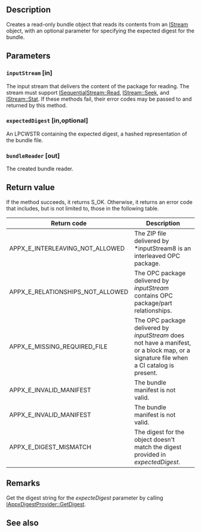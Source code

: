 ## Description

Creates a read-only bundle object that reads its contents from an [IStream](https://learn.microsoft.com/windows/win32/api/objidl/nn-objidl-istream) object, with an optional parameter for specifying the expected digest for the bundle.

## Parameters

### `inputStream` [in]

The input stream that delivers the content of the package for reading. The stream must support [ISequentialStream::Read](https://learn.microsoft.com/windows/win32/api/objidl/nf-objidl-isequentialstream-read), [IStream::Seek](https://learn.microsoft.com/windows/win32/api/objidl/nf-objidl-istream-seek), and [IStream::Stat](https://learn.microsoft.com/windows/win32/api/objidl/nf-objidl-istream-stat). If these methods fail, their error codes may be passed to and returned by this method.

### `expectedDigest` [in,optional]

An LPCWSTR containing the expected digest, a hashed representation of the bundle file.

### `bundleReader` [out]

The created bundle reader.

## Return value

If the method succeeds, it returns S_OK. Otherwise, it returns an error code that includes, but is not limited to, those in the following table.

| Return code | Description |
|-------------|-------------|
| APPX_E_INTERLEAVING_NOT_ALLOWED | The ZIP file delivered by *inputStream8 is an interleaved OPC package. |
| APPX_E_RELATIONSHIPS_NOT_ALLOWED | The OPC package delivered by *inputStream* contains OPC package/part relationships. |
| APPX_E_MISSING_REQUIRED_FILE | The OPC package delivered by *inputStream* does not have a manifest, or a block map, or a signature file when a CI catalog is present. |
| APPX_E_INVALID_MANIFEST | The bundle manifest is not valid. |
| APPX_E_INVALID_MANIFEST | The bundle manifest is not valid. |
| APPX_E_DIGEST_MISMATCH | The digest for the object doesn't match the digest provided in *expectedDigest*. |

## Remarks

Get the digest string for the *expecteDigest* parameter by calling [IAppxDigestProvider::GetDigest](https://learn.microsoft.com/windows/win32/api/appxpackaging/nf-appxpackaging-iappxdigestprovider-getdigest).

## See also